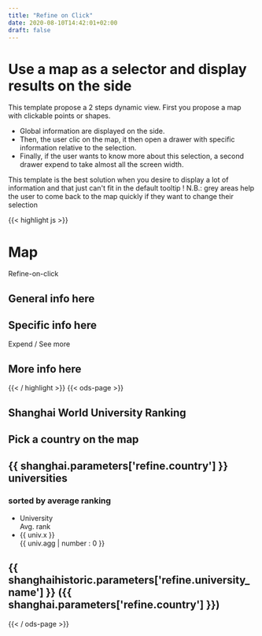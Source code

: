 ```yaml
---
title: "Refine on Click"
date: 2020-08-10T14:42:01+02:00
draft: false
---
```


# Use a map as a selector and display results on the side

This template propose a 2 steps dynamic view. First you propose a map with clickable points or shapes.
- Global information are displayed on the side.
- Then, the user clic on the map, it then open a drawer with specific information relative to the selection.
- Finally, if the user wants to know more about this selection, a second drawer expend to take almost all the screen width.

This template is the best solution when you desire to display a lot of information and that just can't fit in the default tooltip !
N.B.: grey areas help the user to come back to the map quickly if they want to change their selection

{{< highlight js >}}
<div class="ods-box donotcopy-specific"
     ng-init="donotcopy = { 'simulaterefineonclick' : false}">
    <div class="map-drawer-container"
         ng-class="{
                   'map-drawer-container--active': donotcopy.simulaterefineonclick,
                   'map-drawer-container--active-full': drawer.status}"
         ng-init="drawer = {'status':false}">    
        <div class="map-drawer-container__map">
            <div class="map-drawer-container__backdrop"
                 ng-click="donotcopy.simulaterefineonclick = undefined;
                           drawer.status = false"
                 ng-class="{'map-drawer-container__backdrop--active': donotcopy.simulaterefineonclick }">
            </div>
            <h1>
                Map
            </h1>
            <div class="ods-button"
                 ng-click="donotcopy.simulaterefineonclick = true">Refine-on-click</div>
        </div>
        <div class="map-drawer-container__info">
            <h2>
                General info here
            </h2>
        </div>
        <div class="map-drawer-container__drawer map-drawer-container__drawer__partial">                      
            <div class="map-drawer-container__drawer__close"
                 ng-click="donotcopy.simulaterefineonclick = undefined;
                           drawer.status = false">
                <i class="fa fa-times"></i>
            </div>
            <h2>
                Specific info here
            </h2>
            <div class="ods-button"
                 ng-click="drawer.status = !drawer.status">
                Expend / See more
            </div>
        </div>
        <div class="map-drawer-container__drawer map-drawer-container__drawer__full">
            <h2>
                More info here
            </h2>
        </div>
    </div>
</div>
{{< / highlight >}}
{{< ods-page >}}
<ods-dataset-context context="shanghai,shanghaihistoric"
                     shanghai-dataset="shanghai-world-university-ranking"
                     shanghai-domain="fpassaniti"
                     shanghaihistoric-dataset="shanghai-world-university-ranking"
                     shanghaihistoric-domain="fpassaniti"
                     shanghaihistoric-parameters="{'sort':'year'}">
    <div class="ods-box">
        <h2>
            Shanghai World University Ranking
        </h2>
        <div class="map-drawer-container"
             ng-class="{
                       'map-drawer-container--active': shanghai.parameters['refine.country'],
                       'map-drawer-container--active-full': drawer.status}"
             ng-init="drawer = {'status':false}">    
            <div class="map-drawer-container__map">
                <div class="map-drawer-container__backdrop"
                     ng-click="shanghai.parameters['refine.country'] = undefined;
                               shanghaihistoric.parameters['refine.university_namex'] = undefined;
                               drawer.status = false"
                     ng-class="{'map-drawer-container__backdrop--active': shanghai.parameters['refine.country'] }">
                </div>
                <ods-map no-refit="false"
                         scroll-wheel-zoom="true"
                         display-control="false"
                         toolbar-fullscreen="false"
                         toolbar-drawing="false"
                         toolbar-geolocation="false"
                         location="2,33.39542,4.10444">
                    <ods-map-layer context="shanghai"
                                   display="choropleth"
                                   function="AVG"
                                   expression="world_rank_integer"
                                   color-numeric-ranges="{'120':'#000000','175':'#2E3539','225':'#5D6A73','350':'#8C9FAD','500':'#BBD5E7'}"
                                   color-undefined="#FFFFFF"
                                   color-out-of-bounds="#FFFFFF"
                                   color-numeric-range-min="1"
                                   shape-opacity="0.9"
                                   caption="false"
                                   refine-on-click-context="[shanghai,shanghaihistoric]"
                                   refine-on-click-shanghai-context-field="country"
                                   refine-on-click-shanghai-map-field="country"
                                   refine-on-click-shanghai-replace-refine="true"
                                   refine-on-click-shanghaihistoric-context-field="country"
                                   refine-on-click-shanghaihistoric-map-field="country"
                                   refine-on-click-shanghaihistoric-replace-refine="true">
                    </ods-map-layer>
                </ods-map>
            </div>
            <div class="map-drawer-container__info">
                <h2>
                    Pick a country on the map
                </h2>
            </div>
            <div class="map-drawer-container__drawer map-drawer-container__drawer__partial">                      
                <div class="map-drawer-container__drawer__close"
                     ng-click="shanghai.parameters['refine.country'] = undefined;
                               shanghaihistoric.parameters['refine.university_namex'] = undefined;
                               drawer.status = false">
                    <i class="fa fa-times"></i>
                </div>
                <h2>
                    {{ shanghai.parameters['refine.country'] }} universities
                </h2>
                <h3>
                    sorted by average ranking
                </h3>
                <div ods-analysis="univs"
                     ods-analysis-context="shanghai"
                     ods-analysis-x="university_name"
                     ods-analysis-max="0"
                     ods-analysis-serie-agg="AVG(world_rank_integer)"
                     ods-analysis-sort="-agg">
                    <ul>
                        <li class="univ">
                            <div class="univ-name">
                                University
                            </div>
                            <div class="univ-score">
                                Avg. rank
                            </div>
                            <div class="univ-seemore">
                                <i class="fa fa-line-chart" aria-hidden="true"></i>
                            </div>
                        <li ng-repeat="univ in univs.results"
                            class="univ">
                            <div class="univ-name"
                                 ng-class="{'univ-selected': shanghaihistoric.parameters['refine.university_name'] == univ.x}">
                                {{ univ.x }}
                            </div>
                            <div class="univ-score">
                                {{ univ.agg | number : 0 }}
                            </div>
                            <div class="univ-seemore"
                                 ng-click="shanghaihistoric.parameters['refine.university_name'] = univ.x;
                                           drawer.status = true">
                                <i class="fa fa-line-chart" aria-hidden="true"></i>
                            </div>
                        </li>
                    </ul>                        
                </div>
            </div>
            <div class="map-drawer-container__drawer map-drawer-container__drawer__full">
                <h2>
                    {{ shanghaihistoric.parameters['refine.university_name'] }} ({{ shanghai.parameters['refine.country'] }})
                </h2>
                <ods-tabs layout="simple-nav" pane-auto-unload="true">
                    <ods-pane title="Chart">
                        <ods-chart timescale="year" display-legend="false" align-month="false">
                            <ods-chart-query context="shanghaihistoric" field-x="year" maxpoints="200" timescale="year">
                                <ods-chart-serie expression-y="world_rank_integer" chart-type="column" function-y="AVG" label-y="Ranking range per year" color="#142E7B" display-units="true" scientific-display="true">
                                </ods-chart-serie>
                            </ods-chart-query>
                        </ods-chart>
                    </ods-pane>
                    <ods-pane title="Table" pane-auto-unload="true">
                        <ods-table context="shanghaihistoric"
                                   displayed-fields="world_rank,national_rank,year"></ods-table>
                    </ods-pane>
                </ods-tabs>
            </div>
        </div>
    </div>
</ods-dataset-context>
{{< / ods-page >}}
